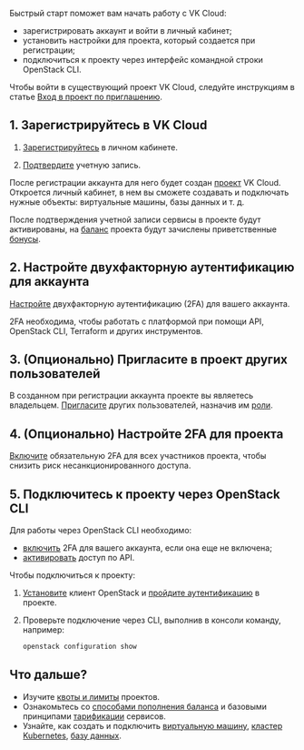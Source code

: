 Быстрый старт поможет вам начать работу с VK Cloud:

- зарегистрировать аккаунт и войти в личный кабинет;
- установить настройки для проекта, который создается при регистрации;
- подключиться к проекту через интерфейс командной строки OpenStack CLI.

<info>

Чтобы войти в существующий проект VK Cloud, следуйте инструкциям в статье [Вход в проект по приглашению](/ru/base/account/instructions/project-invitation).

</info>

## 1. Зарегистрируйтесь в VK Cloud

1. [Зарегистрируйтесь](/ru/additionals/start/get-started/account-registration#registraciya-v-lichnom-kabinete) в личном кабинете.

1. [Подтвердите](/ru/additionals/start/get-started/account-registration#podtverzhdenie-uchetnoy-zapisi) учетную запись.

После регистрации аккаунта для него будет создан [проект](/ru/base/account/concepts/projects) VK Cloud. Откроется личный кабинет, в нем вы сможете создавать и подключать нужные объекты: виртуальные машины, базы данных и т. д.

После подтверждения учетной записи сервисы в проекте будут активированы, на [баланс](/ru/additionals/billing/start/balance) проекта будут зачислены приветственные [бонусы](/ru/additionals/billing/concepts/bonus).

## 2. Настройте двухфакторную аутентификацию для аккаунта

[Настройте](/ru/base/account/instructions/account-manage/security#vklyuchenie-2fa) двухфакторную аутентификацию (2FA) для вашего аккаунта.

2FA необходима, чтобы работать с платформой при помощи API, OpenStack CLI, Terraform и других инструментов.

## 3. (Опционально) Пригласите в проект других пользователей

В созданном при регистрации аккаунта проекте вы являетесь владельцем. [Пригласите](../instructions/project-settings/access-manage) других пользователей, назначив им [роли](/ru/base/account/concepts/rolesandpermissions).

## 4. (Опционально) Настройте 2FA для проекта

[Включите](../instructions/project-settings/access-manage#vklyuchenie-v-proekte-obyazatelnoy-2fa) обязательную 2FA для всех участников проекта, чтобы снизить риск несанкционированного доступа.

## 5. Подключитесь к проекту через OpenStack CLI

Для работы через OpenStack CLI необходимо:

- [включить](/ru/base/account/instructions/account-manage/security#vklyuchenie-2fa) 2FA для вашего аккаунта, если она еще не включена;
- [активировать](/ru/base/account/instructions/account-manage/security#dostup-po-api) доступ по API.

Чтобы подключиться к проекту:

1. [Установите](/ru/base/account/project/cli/setup) клиент OpenStack и [пройдите аутентификацию](/ru/base/account/project/cli/authorization) в проекте.

1. Проверьте подключение через CLI, выполнив в консоли команду, например:

    ```bash
    openstack configuration show
    ```

## Что дальше?

- Изучите [квоты и лимиты](/ru/base/account/concepts/quotasandlimits) проектов.
- Ознакомьтесь со [способами пополнения баланса](/ru/additionals/billing/operations/payment) и базовыми принципами [тарификации](/ru/base/account/tariffication) сервисов.
- Узнайте, как создать и подключить [виртуальную машину](/ru/base/iaas/quick-start), [кластер Kubernetes](/ru/base/k8s/quickstart), [базу данных](/ru/dbs/dbaas/start).

